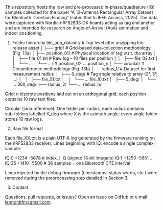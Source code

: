 This repository hosts the raw and pre‑processed in‑phase/quadrature (IQ) samples collected for the paper “A 12‑Antenna Rectangular Array Dataset for Bluetooth Direction Finding” (submitted to IEEE Access, 2025).  The data were captured with Nordic nRF52833‑DK boards acting as tag and anchor and are intended for research on Angle‑of‑Arrival (AoA) estimation and indoor positioning.

1. Folder hierarchy
ble_aoa_dataset/           # Top‑level after unzipping the release asset
│
├── grid/                  # Grid‑based data‑collection methodology (Fig. 13a)
│   ├── position_01/       # Physical location of tag w.r.t. the array
│   │   ├── file_01.txt    # Raw log – 10 files per position
│   │   ├── file_02.txt
│   │   └── …
│   └── …/                 # position_02 … position_n
│
└── circular/              # Circumference methodology (Fig. 13b)
    ├── radius_1/          # Dataset for first measurement radius
    │   ├── 0_deg/         # Tag angle relative to array (0°, 5°, …)
    │   │   ├── file_01.txt
    │   │   └── … file_10.txt
    │   ├── 5_deg/
    │   └── … 360_deg/
    ├── radius_2/
    └── … radius_n/

Grid:  n discrete positions laid out on an orthogonal grid; each position contains 10 raw text files.

Circular (circumference):  One folder per radius, each radius contains sub‑folders labelled X_deg where X is the azimuth angle; every angle folder stores 10 raw logs.

2. Raw file format

Each file_XX.txt is a plain UTF‑8 log generated by the firmware running on the nRF52833 receiver.  Lines beginning with IQ: encode a single complex sample:

IQ:0  +1234  -5678   # index, I, Q (signed 16‑bit integers)
IQ:1  +1250  -5651
…
IQ:35 +1410  -5500    # 36 samples = one Bluetooth CTE interval

Lines injected by the debug firmware (timestamps, status words, etc.) were removed during the preprocessing step detailed in Section 3.

3. Contact

Questions, pull requests, or issues?  Open an issue on GitHub or e‑mail lennonbfn@gmail.com.
